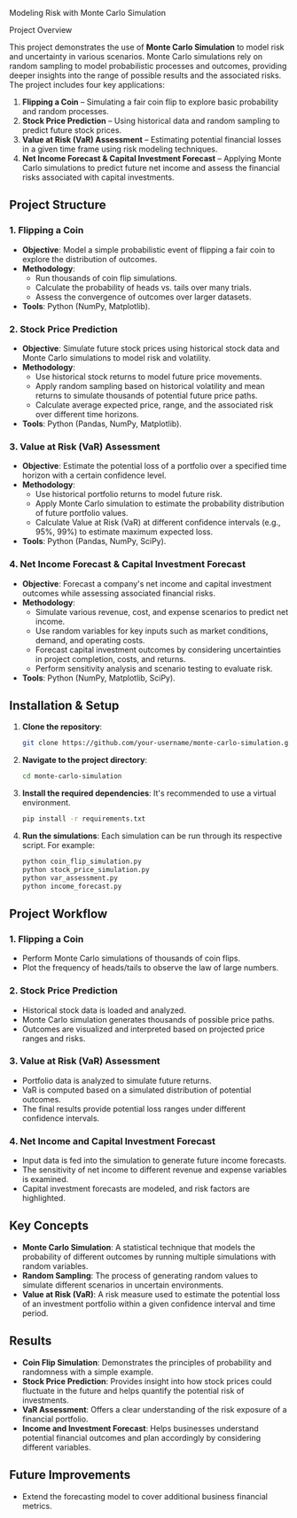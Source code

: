 Modeling Risk with Monte Carlo Simulation

Project Overview

This project demonstrates the use of **Monte Carlo Simulation** to model risk and uncertainty in various scenarios. Monte Carlo simulations rely on random sampling to model probabilistic processes and outcomes, providing deeper insights into the range of possible results and the associated risks. The project includes four key applications:

1. **Flipping a Coin** – Simulating a fair coin flip to explore basic probability and random processes.
2. **Stock Price Prediction** – Using historical data and random sampling to predict future stock prices.
3. **Value at Risk (VaR) Assessment** – Estimating potential financial losses in a given time frame using risk modeling techniques.
4. **Net Income Forecast & Capital Investment Forecast** – Applying Monte Carlo simulations to predict future net income and assess the financial risks associated with capital investments.

## Project Structure

### 1. **Flipping a Coin**
   - **Objective**: Model a simple probabilistic event of flipping a fair coin to explore the distribution of outcomes.
   - **Methodology**:
     - Run thousands of coin flip simulations.
     - Calculate the probability of heads vs. tails over many trials.
     - Assess the convergence of outcomes over larger datasets.
   - **Tools**: Python (NumPy, Matplotlib).

### 2. **Stock Price Prediction**
   - **Objective**: Simulate future stock prices using historical stock data and Monte Carlo simulations to model risk and volatility.
   - **Methodology**:
     - Use historical stock returns to model future price movements.
     - Apply random sampling based on historical volatility and mean returns to simulate thousands of potential future price paths.
     - Calculate average expected price, range, and the associated risk over different time horizons.
   - **Tools**: Python (Pandas, NumPy, Matplotlib).

### 3. **Value at Risk (VaR) Assessment**
   - **Objective**: Estimate the potential loss of a portfolio over a specified time horizon with a certain confidence level.
   - **Methodology**:
     - Use historical portfolio returns to model future risk.
     - Apply Monte Carlo simulation to estimate the probability distribution of future portfolio values.
     - Calculate Value at Risk (VaR) at different confidence intervals (e.g., 95%, 99%) to estimate maximum expected loss.
   - **Tools**: Python (Pandas, NumPy, SciPy).

### 4. **Net Income Forecast & Capital Investment Forecast**
   - **Objective**: Forecast a company's net income and capital investment outcomes while assessing associated financial risks.
   - **Methodology**:
     - Simulate various revenue, cost, and expense scenarios to predict net income.
     - Use random variables for key inputs such as market conditions, demand, and operating costs.
     - Forecast capital investment outcomes by considering uncertainties in project completion, costs, and returns.
     - Perform sensitivity analysis and scenario testing to evaluate risk.
   - **Tools**: Python (NumPy, Matplotlib, SciPy).

## Installation & Setup

1. **Clone the repository**:
   ```bash
   git clone https://github.com/your-username/monte-carlo-simulation.git
   ```

2. **Navigate to the project directory**:
   ```bash
   cd monte-carlo-simulation
   ```

3. **Install the required dependencies**:
   It's recommended to use a virtual environment.
   ```bash
   pip install -r requirements.txt
   ```

4. **Run the simulations**:
   Each simulation can be run through its respective script. For example:
   ```bash
   python coin_flip_simulation.py
   python stock_price_simulation.py
   python var_assessment.py
   python income_forecast.py
   ```

## Project Workflow

### 1. **Flipping a Coin**
   - Perform Monte Carlo simulations of thousands of coin flips.
   - Plot the frequency of heads/tails to observe the law of large numbers.

### 2. **Stock Price Prediction**
   - Historical stock data is loaded and analyzed.
   - Monte Carlo simulation generates thousands of possible price paths.
   - Outcomes are visualized and interpreted based on projected price ranges and risks.

### 3. **Value at Risk (VaR) Assessment**
   - Portfolio data is analyzed to simulate future returns.
   - VaR is computed based on a simulated distribution of potential outcomes.
   - The final results provide potential loss ranges under different confidence intervals.

### 4. **Net Income and Capital Investment Forecast**
   - Input data is fed into the simulation to generate future income forecasts.
   - The sensitivity of net income to different revenue and expense variables is examined.
   - Capital investment forecasts are modeled, and risk factors are highlighted.

## Key Concepts

- **Monte Carlo Simulation**: A statistical technique that models the probability of different outcomes by running multiple simulations with random variables.
- **Random Sampling**: The process of generating random values to simulate different scenarios in uncertain environments.
- **Value at Risk (VaR)**: A risk measure used to estimate the potential loss of an investment portfolio within a given confidence interval and time period.

## Results

- **Coin Flip Simulation**: Demonstrates the principles of probability and randomness with a simple example.
- **Stock Price Prediction**: Provides insight into how stock prices could fluctuate in the future and helps quantify the potential risk of investments.
- **VaR Assessment**: Offers a clear understanding of the risk exposure of a financial portfolio.
- **Income and Investment Forecast**: Helps businesses understand potential financial outcomes and plan accordingly by considering different variables.

## Future Improvements

- Extend the forecasting model to cover additional business financial metrics.
